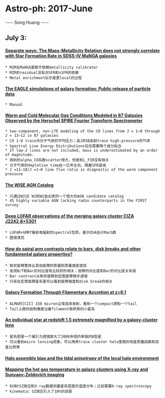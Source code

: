 # Astro-ph: 2017-June

---- Song Huang ----


## July 3:

#### [Separate ways: The Mass-Metallicity Relation does not strongly correlate with Star Formation Rate in SDSS-IV MaNGA galaxies](https://arxiv.org/abs/1706.09838)
    * MZR在MaNGA里面不依赖metallicity calibrator
    * MZR的residual没有对SFR和sSFR的依赖
    * Metal enrichment似乎是更local的过程

#### [The EAGLE simulations of galaxy formation: Public release of particle data ](https://arxiv.org/abs/1706.09899)
    * Manual

#### [Warm and Cold Molecular Gas Conditions Modeled in 87 Galaxies Observed by the Herschel SPIRE Fourier Transform Spectrometer](https://arxiv.org/abs/1706.09900)
    * two-component, non-LTE modeling of the CO lines from J = 1−0 through J = 13−12 in 87 galaxies
    * CO 1-0 trace冷分子气体的平均压力；高J的线发射trace high-pressure的气体
    * Spectral Line Energy Distributions往往需要两个成分拟合
    * If low-J lines are not included, mass is underestimated by an order of magnitude.
    * 得到的alpha_CO系数scatter很大，但是和L_FIR没有相关
    * 分子气体的depletion time在一亿年左右，随着SFR递减
    * J =11−10/J =1−0 line flux ratio is diagnostic of the warm component pressure

#### [The WISE AGN Catalog](https://arxiv.org/abs/1706.09901)
    * 只通过WISE W1和W2选出来的一个很大的AGN candidate catalog
    * 45 highly variable AGN lacking radio counterparts in the FIRST survey

#### [Deep LOFAR observations of the merging galaxy cluster CIZA J2242.8+5301](https://arxiv.org/abs/1706.09903)
    * LOFAR+GMRT看射电辐射的spectral性质，基于DSA估计Mach数
    * 图很漂亮

#### [How do spiral arm contrasts relate to bars, disk breaks and other fundamental galaxy properties?](https://arxiv.org/abs/1706.09904)
    * 絮状旋臂整体比其他旋臂的质量和质量面密度低
    * 发现B/T和Bar的对比度有比较好的相关；旋臂的对比度和Bar的对比度关系弱
    * Bar contrast从絮状旋臂到宏图旋臂稳步递增
    * 只有在宏景旋臂星系里可以看到旋臂强度和disk break的相关

#### [Galaxy Formation Through Filamentary Accretion at z=6.1](https://arxiv.org/abs/1706.09968)
    * ALMA的[CII] 158 micron尘埃连续发射，看到一个compact源和一个tail
    * Tail上面的结构像是沿着filament吸积来的小星系

#### [An individual star at redshift 1.5 extremely magnified by a galaxy-cluster        lens](https://arxiv.org/abs/1706.10279)
    * 星系团里一个被引力透镜放大了2000多倍的单独的B型星
    * 可以看到micro lensing现象，可以用来trace cluster halo里面的恒星质量函数和双星比例等

#### [Halo assembly bias and the tidal anisotropy of the local halo environment](https://arxiv.org/abs/1706.09906)

#### [Mapping the hot gas temperature in galaxy clusters using X-ray and Sunyaev-Zeldovich imaging](https://arxiv.org/abs/1706.10230)
    * 利用tSZ效应和X-ray数据测量星系团里的温度分布；之前需要X-ray spectroscopy
    * kinematic SZ效应引入了10%的误差
